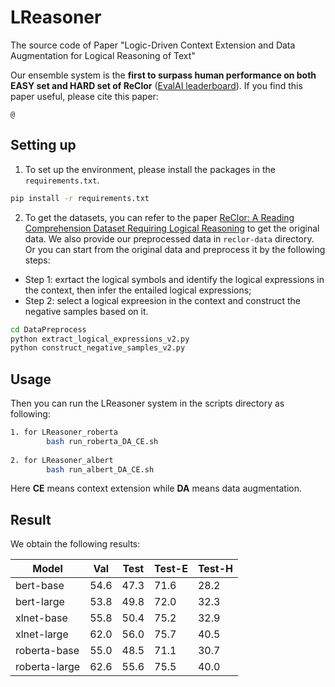 # LReasoner
The source code of Paper "Logic-Driven Context Extension and Data Augmentation for Logical Reasoning of Text"

Our ensemble system is the **first to surpass human performance on both EASY set and HARD set of ReClor** ([EvalAI leaderboard](https://evalai.cloudcv.org/web/challenges/challenge-page/503/leaderboard/1347)). If you find this paper useful, please cite this paper:
```
@
```

## Setting up
1. To set up the environment, please install the packages in the `requirements.txt`.
```bash
pip install -r requirements.txt
```

2. To get the datasets, you can refer to the paper [ReClor: A Reading Comprehension Dataset Requiring Logical Reasoning](https://openreview.net/pdf?id=HJgJtT4tvB) to get the original data. We also provide our preprocessed data in `reclor-data` directory. Or you can start from the original data and preprocess it by the following steps:
 * Step 1: exrtact the logical symbols and identify the logical expressions in the context, then infer the entailed logical expressions;
 * Step 2: select a logical expreesion in the context and construct the negative samples based on it.
```bash
cd DataPreprocess
python extract_logical_expressions_v2.py
python construct_negative_samples_v2.py
```

## Usage
Then you can run the LReasoner system in the scripts directory as following:
```bash
1. for LReasoner_roberta
        bash run_roberta_DA_CE.sh
    
2. for LReasoner_albert
        bash run_albert_DA_CE.sh
```
Here **CE** means context extension while **DA** means data augmentation.


## Result
We obtain the following results:

|  Model   | Val  | Test | Test-E | Test-H |
|  ----  | ----  |  ----  | ----  |  ----  |
|  bert-base  | 54.6  |  47.3 | 71.6 |  28.2  |
|  bert-large  | 53.8  |  49.8  | 72.0  |  32.3  |
|  xlnet-base  | 55.8  |  50.4  | 75.2  |  32.9  |
|  xlnet-large  | 62.0  |  56.0 | 75.7  |  40.5  |
|  roberta-base  | 55.0  |  48.5  | 71.1  |  30.7  |
|  roberta-large  | 62.6  |  55.6  | 75.5  |  40.0  |

